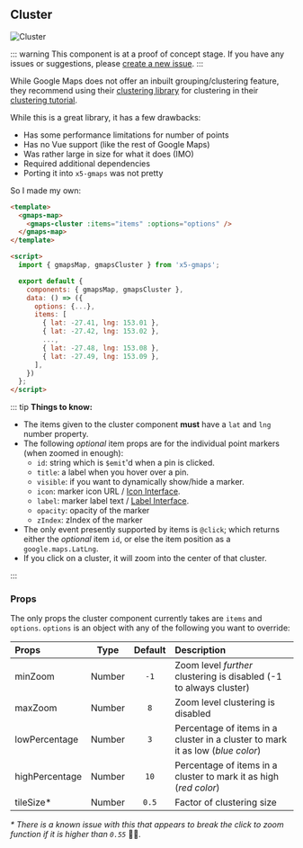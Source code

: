 ## Cluster

![Cluster](~@img/readme-cluster.png)

::: warning
This component is at a proof of concept stage. If you have any issues or suggestions, please [create a new issue](https://github.com/xon52/x5-gmaps/issues).
:::

While Google Maps does not offer an inbuilt grouping/clustering feature, they recommend using their [clustering library](https://github.com/googlemaps/js-markerclustererplus) for clustering in their [clustering tutorial](https://developers.google.com/maps/documentation/javascript/marker-clustering).

While this is a great library, it has a few drawbacks:

- Has some performance limitations for number of points
- Has no Vue support (like the rest of Google Maps)
- Was rather large in size for what it does (IMO)
- Required additional dependencies
- Porting it into `x5-gmaps` was not pretty

So I made my own:

```html
<template>
  <gmaps-map>
    <gmaps-cluster :items="items" :options="options" />
  </gmaps-map>
</template>

<script>
  import { gmapsMap, gmapsCluster } from 'x5-gmaps';

  export default {
    components: { gmapsMap, gmapsCluster },
    data: () => ({
      options: {...},
      items: [
        { lat: -27.41, lng: 153.01 },
        { lat: -27.42, lng: 153.02 },
        ...,
        { lat: -27.48, lng: 153.08 },
        { lat: -27.49, lng: 153.09 },
      ],
    })
  };
</script>
```

::: tip
**Things to know:**

- The items given to the cluster component **must** have a `lat` and `lng` number property.
- The following _optional_ item props are for the individual point markers (when zoomed in enough):
  - `id`: string which is `$emit`'d when a pin is clicked.
  - `title`: a label when you hover over a pin.
  - `visible`: if you want to dynamically show/hide a marker.
  - `icon`: marker icon URL / [Icon Interface](https://developers.google.com/maps/documentation/javascript/reference/marker#Icon).
  - `label`: marker label text / [Label Interface](https://developers.google.com/maps/documentation/javascript/reference/marker#MarkerLabel).
  - `opacity`: opacity of the marker
  - `zIndex`: zIndex of the marker
- The only event presently supported by items is `@click`; which returns either the _optional_ item `id`, or else the item position as a `google.maps.LatLng`.
- If you click on a cluster, it will zoom into the center of that cluster.

:::

### Props

The only props the cluster component currently takes are `items` and `options`. `options` is an object with any of the following you want to override:

| Props          |  Type  | Default | Description                                                                    |
| :------------- | :----: | :-----: | :----------------------------------------------------------------------------- |
| minZoom        | Number |  `-1`   | Zoom level _further_ clustering is disabled (-1 to always cluster)             |
| maxZoom        | Number |   `8`   | Zoom level clustering is disabled                                              |
| lowPercentage  | Number |   `3`   | Percentage of items in a cluster in a cluster to mark it as low (_blue color_) |
| highPercentage | Number |  `10`   | Percentage of items in a cluster to mark it as high (_red color_)              |
| tileSize\*     | Number |  `0.5`  | Factor of clustering size                                                      |

_\* There is a known issue with this that appears to break the click to zoom function if it is higher than `0.55`_ 🤷‍♂️.
